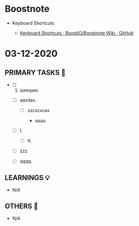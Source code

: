 # Boostnote

- Keyboard Shortcuts

  - [Keyboard Shortcuts · BoostIO/Boostnote Wiki · GitHub](https://github.com/BoostIO/Boostnote/wiki/Keyboard-Shortcuts)
  

# 03-12-2020
  
## PRIMARY TASKS :pushpin:

- [ ] 1. qweqwe.

  - [ ] aasdas.

    - [ ] xzcxzxcas

      - aaaa.

  - [ ] t.

    - [ ] tt.

  - [ ] zzz

  - [ ] qqqq.

## LEARNINGS :bulb:

- N/A

## OTHERS :notebook: 

- N/A

